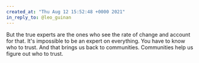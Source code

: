 ```yaml
---
created_at: "Thu Aug 12 15:52:48 +0000 2021"
in_reply_to: @leo_guinan
---
```


But the true experts are the ones who see the rate of change and account for that. It's impossible to be an expert on everything. You have to know who to trust. And that brings us back to communities. Communities help us figure out who to trust.